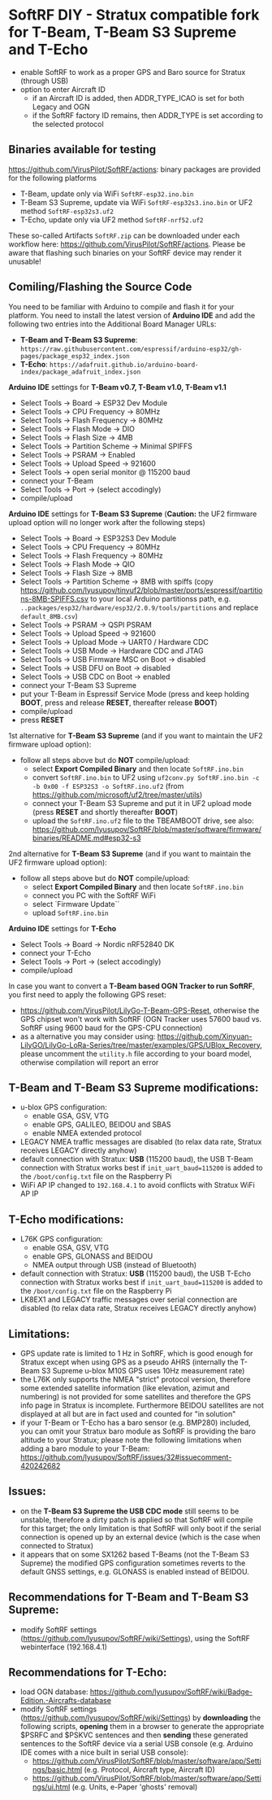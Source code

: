 # SoftRF DIY - Stratux compatible fork for T-Beam, T-Beam S3 Supreme and T-Echo

- enable SoftRF to work as a proper GPS and Baro source for Stratux (through USB)
- option to enter Aircraft ID
  - if an Aircraft ID is added, then ADDR_TYPE_ICAO is set for both Legacy and OGN
  - if the SoftRF factory ID remains, then ADDR_TYPE is set according to the selected protocol

## Binaries available for testing
https://github.com/VirusPilot/SoftRF/actions: binary packages are provided for the following platforms
- T-Beam, update only via WiFi `SoftRF-esp32.ino.bin`
- T-Beam S3 Supreme, update via WiFi `SoftRF-esp32s3.ino.bin` or UF2 method `SoftRF-esp32s3.uf2`
- T-Echo, update only via UF2 method `SoftRF-nrf52.uf2`

These so-called Artifacts `SoftRF.zip` can be downloaded under each workflow here: https://github.com/VirusPilot/SoftRF/actions. Please be aware that flashing such binaries on your SoftRF device may render it unusable!

## Comiling/Flashing the Source Code
You need to be familiar with Arduino to compile and flash it for your platform. You need to install the latest version of **Arduino IDE** and add the following two entries into the Additional Board Manager URLs:
- **T-Beam and T-Beam S3 Supreme**: `https://raw.githubusercontent.com/espressif/arduino-esp32/gh-pages/package_esp32_index.json`
- **T-Echo**: `https://adafruit.github.io/arduino-board-index/package_adafruit_index.json`

**Arduino IDE** settings for **T-Beam v0.7, T-Beam v1.0, T-Beam v1.1**
- Select Tools -> Board -> ESP32 Dev Module
- Select Tools -> CPU Frequency -> 80MHz
- Select Tools -> Flash Frequency -> 80MHz
- Select Tools -> Flash Mode -> DIO
- Select Tools -> Flash Size -> 4MB
- Select Tools -> Partition Scheme -> Minimal SPIFFS
- Select Tools -> PSRAM -> Enabled
- Select Tools -> Upload Speed -> 921600
- Select Tools -> open serial monitor @ 115200 baud
- connect your T-Beam
- Select Tools -> Port -> (select accodingly)
- compile/upload

**Arduino IDE** settings for **T-Beam S3 Supreme** (**Caution:** the UF2 firmware upload option will no longer work after the following steps)
- Select Tools -> Board -> ESP32S3 Dev Module
- Select Tools -> CPU Frequency -> 80MHz
- Select Tools -> Flash Frequency -> 80MHz
- Select Tools -> Flash Mode -> QIO
- Select Tools -> Flash Size -> 8MB
- Select Tools -> Partition Scheme -> 8MB with spiffs (copy https://github.com/lyusupov/tinyuf2/blob/master/ports/espressif/partitions-8MB-SPIFFS.csv to your local Arduino partitionss path, e.g. `..packages/esp32/hardware/esp32/2.0.9/tools/partitions` and replace `default_8MB.csv`)
- Select Tools -> PSRAM -> QSPI PSRAM
- Select Tools -> Upload Speed -> 921600
- Select Tools -> Upload Mode -> UART0 / Hardware CDC
- Select Tools -> USB Mode -> Hardware CDC and JTAG
- Select Tools -> USB Firmware MSC on Boot -> disabled
- Select Tools -> USB DFU on Boot -> disabled
- Select Tools -> USB CDC on Boot -> enabled
- connect your T-Beam S3 Supreme
- put your T-Beam in Espressif Service Mode (press and keep holding **BOOT**, press and release **RESET**, thereafter release **BOOT**)
- compile/upload
- press **RESET**

1st alternative for **T-Beam S3 Supreme** (and if you want to maintain the UF2 firmware upload option):
- follow all steps above but do **NOT** compile/upload:
  - select **Export Compiled Binary** and then locate `SoftRF.ino.bin`
  - convert `SoftRF.ino.bin` to UF2 using `uf2conv.py SoftRF.ino.bin -c -b 0x00 -f ESP32S3 -o SoftRF.ino.uf2` (from https://github.com/microsoft/uf2/tree/master/utils)
  - connect your T-Beam S3 Supreme and put it in UF2 upload mode (press **RESET** and shortly thereafter **BOOT**)
  - upload the `SoftRF.ino.uf2` file to the TBEAMBOOT drive, see also: https://github.com/lyusupov/SoftRF/blob/master/software/firmware/binaries/README.md#esp32-s3

2nd alternative for **T-Beam S3 Supreme** (and if you want to maintain the UF2 firmware upload option):
- follow all steps above but do **NOT** compile/upload:
  - select **Export Compiled Binary** and then locate `SoftRF.ino.bin`
  - connect you PC with the SoftRF WiFi
  - select `Firmware Update``
  - upload `SoftRF.ino.bin`

**Arduino IDE** settings for **T-Echo**
- Select Tools -> Board -> Nordic nRF52840 DK
- connect your T-Echo
- Select Tools -> Port -> (select accodingly)
- compile/upload

In case you want to convert a **T-Beam based OGN Tracker to run SoftRF**, you first need to apply the following GPS reset:
- https://github.com/VirusPilot/LilyGo-T-Beam-GPS-Reset, otherwise the GPS chipset won't work with SoftRF (OGN Tracker uses 57600 baud vs. SoftRF using 9600 baud for the GPS-CPU connection)
- as a alternative you may consider using: https://github.com/Xinyuan-LilyGO/LilyGo-LoRa-Series/tree/master/examples/GPS/UBlox_Recovery, please uncomment the `utility.h` file according to your board model, otherwise compilation will report an error

## T-Beam and T-Beam S3 Supreme modifications:
- u-blox GPS configuration:
  - enable GSA, GSV, VTG
  - enable GPS, GALILEO, BEIDOU and SBAS
  - enable NMEA extended protocol
- LEGACY NMEA traffic messages are disabled (to relax data rate, Stratux receives LEGACY directly anyhow)
- default connection with Stratux: **USB** (115200 baud), the USB T-Beam connection with Stratux works best if `init_uart_baud=115200` is added to the `/boot/config.txt` file on the Raspberry Pi
- WiFi AP IP changed to `192.168.4.1` to avoid conflicts with Stratux WiFi AP IP

## T-Echo modifications:
- L76K GPS configuration:
  - enable GSA, GSV, VTG
  - enable GPS, GLONASS and BEIDOU
  - NMEA output through USB (instead of Bluetooth)
- default connection with Stratux: **USB** (115200 baud), the USB T-Echo connection with Stratux works best if `init_uart_baud=115200` is added to the `/boot/config.txt` file on the Raspberry Pi
- LK8EX1 and LEGACY traffic messages over serial connection are disabled (to relax data rate, Stratux receives LEGACY directly anyhow)

## Limitations:
- GPS update rate is limited to 1 Hz in SoftRF, which is good enough for Stratux except when using GPS as a pseudo AHRS (internally the T-Beam S3 Supreme u-blox M10S GPS uses 10Hz measurement rate)
- the L76K only supports the NMEA "strict" protocol version, therefore some extended satellite information (like elevation, azimut and numbering) is not provided for some satellites and therefore the GPS info page in Stratux is incomplete. Furthermore BEIDOU satellites are not displayed at all but are in fact used and counted for "in solution"
- if your T-Beam or T-Echo has a baro sensor (e.g. BMP280) included, you can omit your Stratux baro module as SoftRF is providing the baro altitude to your Stratux; please note the following limitations when adding a baro module to your T-Beam: https://github.com/lyusupov/SoftRF/issues/32#issuecomment-420242682

## Issues:
- on the **T-Beam S3 Supreme the USB CDC mode** still seems to be unstable, therefore a dirty patch is applied so that SoftRF will compile for this target; the only limitation is that SoftRF will only boot if the serial connection is opened up by an external device (which is the case when connected to Stratux)
- it appears that on some SX1262 based T-Beams (not the T-Beam S3 Supreme) the modified GPS configuration sometimes reverts to the default GNSS settings, e.g. GLONASS is enabled instead of BEIDOU.

## Recommendations for T-Beam and T-Beam S3 Supreme:
- modify SoftRF settings (https://github.com/lyusupov/SoftRF/wiki/Settings), using the SoftRF webinterface (192.168.4.1)

## Recommendations for T-Echo:
- load OGN database: https://github.com/lyusupov/SoftRF/wiki/Badge-Edition.-Aircrafts-database
- modify SoftRF settings (https://github.com/lyusupov/SoftRF/wiki/Settings) by **downloading** the following scripts, **opening** them in a browser to generate the appropriate $PSRFC and $PSKVC sentences and then **sending** these generated sentences to the SoftRF device via a serial USB console (e.g. Arduino IDE comes with a nice built in serial USB console):
  - https://github.com/VirusPilot/SoftRF/blob/master/software/app/Settings/basic.html (e.g. Protocol, Aircraft type, Aircraft ID)
  - https://github.com/VirusPilot/SoftRF/blob/master/software/app/Settings/ui.html (e.g. Units, e-Paper 'ghosts' removal)
